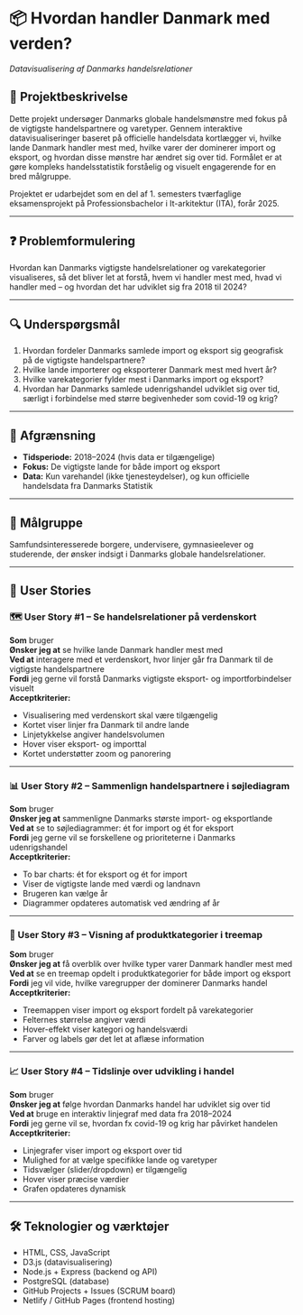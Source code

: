 # 📦 Hvordan handler Danmark med verden?
*Datavisualisering af Danmarks handelsrelationer*

## 📘 Projektbeskrivelse
Dette projekt undersøger Danmarks globale handelsmønstre med fokus på de vigtigste handelspartnere og varetyper. Gennem interaktive datavisualiseringer baseret på officielle handelsdata kortlægger vi, hvilke lande Danmark handler mest med, hvilke varer der dominerer import og eksport, og hvordan disse mønstre har ændret sig over tid. Formålet er at gøre kompleks handelsstatistik forståelig og visuelt engagerende for en bred målgruppe.

Projektet er udarbejdet som en del af 1. semesters tværfaglige eksamensprojekt på Professionsbachelor i It-arkitektur (ITA), forår 2025.

---

## ❓ Problemformulering
Hvordan kan Danmarks vigtigste handelsrelationer og varekategorier visualiseres, så det bliver let at forstå, hvem vi handler mest med, hvad vi handler med – og hvordan det har udviklet sig fra 2018 til 2024?

---

## 🔍 Underspørgsmål
1. Hvordan fordeler Danmarks samlede import og eksport sig geografisk på de vigtigste handelspartnere?
2. Hvilke lande importerer og eksporterer Danmark mest med hvert år?
3. Hvilke varekategorier fylder mest i Danmarks import og eksport?
4. Hvordan har Danmarks samlede udenrigshandel udviklet sig over tid, særligt i forbindelse med større begivenheder som covid-19 og krig?

---

## 🎯 Afgrænsning
- **Tidsperiode:** 2018–2024 (hvis data er tilgængelige) 
- **Fokus:** De vigtigste lande for både import og eksport 
- **Data:** Kun varehandel (ikke tjenesteydelser), og kun officielle handelsdata fra Danmarks Statistik

---

## 🎯 Målgruppe
Samfundsinteresserede borgere, undervisere, gymnasieelever og studerende, der ønsker indsigt i Danmarks globale handelsrelationer.

---

## 🧩 User Stories

### 🗺️ User Story #1 – Se handelsrelationer på verdenskort
**Som** bruger  
**Ønsker jeg at** se hvilke lande Danmark handler mest med  
**Ved at** interagere med et verdenskort, hvor linjer går fra Danmark til de vigtigste handelspartnere  
**Fordi** jeg gerne vil forstå Danmarks vigtigste eksport- og importforbindelser visuelt  
**Acceptkriterier:**
- Visualisering med verdenskort skal være tilgængelig
- Kortet viser linjer fra Danmark til andre lande
- Linjetykkelse angiver handelsvolumen
- Hover viser eksport- og importtal
- Kortet understøtter zoom og panorering

---

### 📊 User Story #2 – Sammenlign handelspartnere i søjlediagram
**Som** bruger  
**Ønsker jeg at** sammenligne Danmarks største import- og eksportlande  
**Ved at** se to søjlediagrammer: ét for import og ét for eksport  
**Fordi** jeg gerne vil se forskellene og prioriteterne i Danmarks udenrigshandel  
**Acceptkriterier:**
- To bar charts: ét for eksport og ét for import
- Viser de vigtigste lande med værdi og landnavn
- Brugeren kan vælge år
- Diagrammer opdateres automatisk ved ændring af år

---

### 🧱 User Story #3 – Visning af produktkategorier i treemap
**Som** bruger  
**Ønsker jeg at** få overblik over hvilke typer varer Danmark handler mest med  
**Ved at** se en treemap opdelt i produktkategorier for både import og eksport  
**Fordi** jeg vil vide, hvilke varegrupper der dominerer Danmarks handel  
**Acceptkriterier:**
- Treemappen viser import og eksport fordelt på varekategorier
- Felternes størrelse angiver værdi
- Hover-effekt viser kategori og handelsværdi
- Farver og labels gør det let at aflæse information

---

### 📈 User Story #4 – Tidslinje over udvikling i handel
**Som** bruger  
**Ønsker jeg at** følge hvordan Danmarks handel har udviklet sig over tid  
**Ved at** bruge en interaktiv linjegraf med data fra 2018–2024  
**Fordi** jeg gerne vil se, hvordan fx covid-19 og krig har påvirket handelen  
**Acceptkriterier:**
- Linjegrafer viser import og eksport over tid
- Mulighed for at vælge specifikke lande og varetyper
- Tidsvælger (slider/dropdown) er tilgængelig
- Hover viser præcise værdier
- Grafen opdateres dynamisk

---

## 🛠️ Teknologier og værktøjer
- HTML, CSS, JavaScript
- D3.js (datavisualisering)
- Node.js + Express (backend og API)
- PostgreSQL (database)
- GitHub Projects + Issues (SCRUM board)
- Netlify / GitHub Pages (frontend hosting)